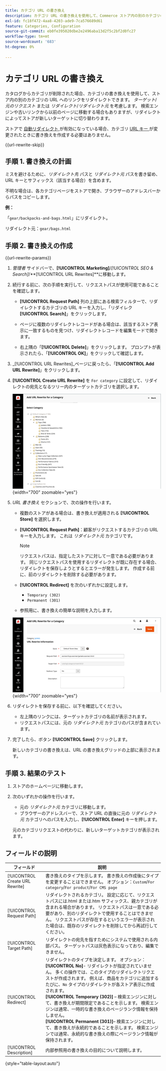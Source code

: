 ```yaml
---
title: カテゴリ URL の書き換え
description: カテゴリ URL の書き換えを使用して、Commerce ストア内の別のカテゴリの URL にリンクをリダイレクトする方法を説明します。
exl-id: fc18f472-4aa8-4203-ade9-7ca576689d61
feature: Categories, Configuration
source-git-commit: eb0fe395020dbe2e2496aba13d2f5c2bf2d0fc27
workflow-type: tm+mt
source-wordcount: '683'
ht-degree: 0%

---
```


# カテゴリ URL の書き換え

カタログからカテゴリが削除された場合、カテゴリの書き換えを使用して、ストア内の別のカテゴリの URL へのリンクをリダイレクトできます。 _ターゲット_/_元のリクエスト_ または _リダイレクト_/_リダイレクト元_ を考慮します。 検索エンジンや古いリンクから以前のページに移動する場合もありますが、リダイレクトによってストアが新しいターゲットに切り替わります。

ストアで [ 自動リダイレクト ](url-redirect-product-automatic.md) が有効になっている場合、カテゴリ [URL キー ](../catalog/catalog-urls.md) が変更されたときに書き換えを作成する必要はありません。

{{url-rewrite-skip}}

## 手順 1. 書き換えの計画

ミスを避けるために、_リダイレクト先_ パスと _リダイレクト元_ パスを書き留め、URL キーとサフィックス（該当する場合）を含めます。

不明な場合は、各カテゴリページをストアで開き、ブラウザーのアドレスバーからパスをコピーします。

**例：**

「`gear/backpacks-and-bags.html`」にリダイレクト。

リダイレクト元：`gear/bags.html`

## 手順 2. 書き換えの作成

{{url-rewrite-params}}

1. _管理者_ サイドバーで、**[!UICONTROL Marketing]**/_[!UICONTROL SEO & Search]_/**[!UICONTROL URL Rewrites]**に移動します。

1. 続行する前に、次の手順を実行して、リクエストパスが使用可能であることを確認します。

   - **[!UICONTROL Request Path]** 列の上部にある検索フィルターで、リダイレクトするカテゴリの URL キーを入力し、「リダイレク **[!UICONTROL Search]**」をクリックします。

   - ページに複数のリダイレクトレコードがある場合は、該当するストア表示に一致するものを見つけ、リダイレクトレコードを編集モードで開きます。

   - 右上隅の「**[!UICONTROL Delete]**」をクリックします。 プロンプトが表示されたら、「**[!UICONTROL OK]**」をクリックして確認します。

1. _[!UICONTROL URL Rewrites]_ページに戻ったら、「**[!UICONTROL Add URL Rewrite]**」をクリックします。

1. **[!UICONTROL Create URL Rewrite]** を `For category` に設定して、リダイレクトの宛先となるツリー内のターゲットカテゴリを選択します。

   ![URL 書き換え – カテゴリの選択 ](./assets/url-rewrite-category-choose.png){width="700" zoomable="yes"}

1. _URL 書き換え_ セクションで、次の操作を行います。

   - 複数のストアがある場合は、書き換えが適用される **[!UICONTROL Store]** を選択します。

   - **[!UICONTROL Request Path]**：顧客がリクエストするカテゴリの URL キーを入力します。 これは _リダイレクト元_ カテゴリです。

     >[!NOTE]
     >
     >リクエストパスは、指定したストアに対して一意である必要があります。 同じリクエストパスを使用するリダイレクトが既に存在する場合、リダイレクトを保存しようとするとエラーが発生します。 作成する前に、前のリダイレクトを削除する必要があります。

   - **[!UICONTROL Redirect]** を次のいずれかに設定します。

      - `Temporary (302)`
      - `Permanent (301)`

   - 参照用に、書き換えの簡単な説明を入力します。

   ![ カテゴリの URL 書き換えを追加 ](./assets/url-rewrite-for-category.png){width="700" zoomable="yes"}

1. リダイレクトを保存する前に、以下を確認してください。

   - 左上隅のリンクには、ターゲットカテゴリの名前が表示されます。
   - リクエストパスには、元の _リダイレクト元_ カテゴリのパスが含まれています。

1. 完了したら、ボタン **[!UICONTROL Save]** クリックします。

   新しいカテゴリの書き換えは、URL の書き換えグリッドの上部に表示されます。

## 手順 3. 結果のテスト

1. ストアのホームページに移動します。

1. 次のいずれかの操作を行います。

   - 元の _リダイレクト元_ カテゴリに移動します。
   - ブラウザーのアドレスバーで、ストア URL の直後に元の _リダイレクト元_ カテゴリへのパスを入力し、**[!UICONTROL Enter]** キーを押します。

   元のカテゴリリクエストの代わりに、新しいターゲットカテゴリが表示されます。

## フィールドの説明

| フィールド | 説明 |
|--- |--- |
| [!UICONTROL Create URL Rewrite] | 書き換えのタイプを示します。 書き換えの作成後にタイプを変更することはできません。 オプション：`Custom`/`For category`/`For product`/`For CMS page` |
| [!UICONTROL Request Path] | リダイレクトされるカテゴリ。 設定に応じて、リクエストパスには.html または.htm サフィックス、親カテゴリが含まれる場合があります。 リクエストパスは一意である必要があり、別のリダイレクトで使用することはできません。 リクエストパスが存在するというエラーが表示された場合は、既存のリダイレクトを削除してから再試行してください。 |
| [!UICONTROL Target Path] | リダイレクトの宛先を指すためにシステムで使用される内部パス。 ターゲットパスは灰色表示になっており、編集できません。 |
| [!UICONTROL Redirect] | リダイレクトのタイプを決定します。 オプション：<br/>**[!UICONTROL No]**- リダイレクトが指定されていません。 多くの操作では、このタイプのリダイレクトリクエストが作成されます。 例えば、商品をカテゴリに追加するたびに、`No` タイプのリダイレクトが各ストア表示に作成されます。<br/>**[!UICONTROL Temporary (302)]** – 検索エンジンに対して、書き換えが期間限定であることを示します。 検索エンジンは通常、一時的な書き換えのページランク情報を保持しません。 <br/>**[!UICONTROL Permanent (301)]**– 検索エンジンに対して、書き換えが永続的であることを示します。 検索エンジンでは通常、永続的な書き換えの際にページランク情報が保持されます。 |
| [!UICONTROL Description] | 内部参照用の書き換えの目的について説明します。 |

{style="table-layout:auto"}
